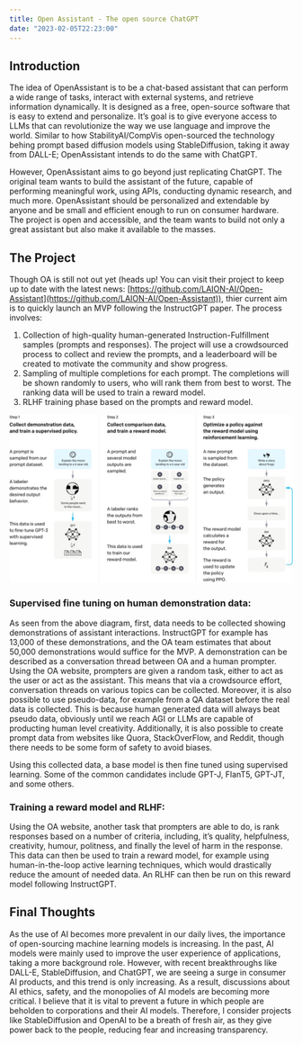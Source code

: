 ```yaml
---
title: Open Assistant - The open source ChatGPT
date: "2023-02-05T22:23:00"
---
```


## Introduction

The idea of OpenAssistant is to be a chat-based assistant that can perform a wide range of tasks, interact with external systems, and retrieve information dynamically. It is designed as a free, open-source software that is easy to extend and personalize. It’s goal is to give everyone access to LLMs that can revolutionize the way we use language and improve the world. Similar to how StabilityAI/CompVis open-sourced the technology behing prompt based diffusion models using StableDiffusion, taking it away from DALL-E; OpenAssistant intends to do the same with ChatGPT.

However, OpenAssistant aims to go beyond just replicating ChatGPT. The original team wants to build the assistant of the future, capable of performing meaningful work, using APIs, conducting dynamic research, and much more. OpenAssistant should be personalized and extendable by anyone and be small and efficient enough to run on consumer hardware. The project is open and accessible, and the team wants to build not only a great assistant but also make it available to the masses.

## The Project

Though OA is still not out yet (heads up! You can visit their project to keep up to date with the latest news: [https://github.com/LAION-AI/Open-Assistant](https://github.com/LAION-AI/Open-Assistant)), thier current aim is to quickly launch an MVP following the InstructGPT paper. The process involves:

1. Collection of high-quality human-generated Instruction-Fulfillment samples (prompts and responses). The project will use a crowdsourced process to collect and review the prompts, and a leaderboard will be created to motivate the community and show progress.
2. Sampling of multiple completions for each prompt. The completions will be shown randomly to users, who will rank them from best to worst. The ranking data will be used to train a reward model.
3. RLHF training phase based on the prompts and reward model.

![InstructGPT.jpg](InstructGPT.jpg)

### Supervised fine tuning on human demonstration data:

As seen from the above diagram, first, data needs to be collected showing demonstrations of assistant interactions. InstructGPT for example has 13,000 of these demonstrations, and the OA team estimates that about 50,000 demonstrations would suffice for the MVP. A demonstration can be described as a conversation thread between OA and a human prompter. Using the OA website, prompters are given a random task, either to act as the user or act as the assistant. This means that via a crowdsource effort, conversation threads on various topics can be collected. Moreover, it is also possible to use pseudo-data, for example from a QA dataset before the real data is collected. This is because human generated data will always beat pseudo data, obviously until we reach AGI or LLMs are capable of producting human level creativity. Additionally, it is also possible to create prompt data from websites like Quora, StackOverFlow, and Reddit, though there needs to be some form of safety to avoid biases. 

Using this collected data, a base model is then fine tuned using supervised learning. Some of the common candidates include GPT-J, FlanT5, GPT-JT, and some others.  

### Training a reward model and RLHF:

Using the OA website, another task that prompters are able to do, is rank responses based on a number of criteria, including, it’s quality, helpfulness, creativity, humour, politness, and finally the level of harm in the response. This data can then be used to train a reward model, for example using human-in-the-loop active learning techniques, which would drastically reduce the amount of needed data. An RLHF can then be run on this reward model following InstructGPT. 

 

## Final Thoughts

As the use of AI becomes more prevalent in our daily lives, the importance of open-sourcing machine learning models is increasing. In the past, AI models were mainly used to improve the user experience of applications, taking a more background role. However, with recent breakthroughs like DALL-E, StableDiffusion, and ChatGPT, we are seeing a surge in consumer AI products, and this trend is only increasing. As a result, discussions about AI ethics, safety, and the monopolies of AI models are becoming more critical. I believe that it is vital to prevent a future in which people are beholden to corporations and their AI models. Therefore, I consider projects like StableDiffusion and OpenAI to be a breath of fresh air, as they give power back to the people, reducing fear and increasing transparency.